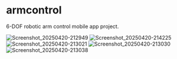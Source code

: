 # armcontrol

6-DOF robotic arm control mobile app project.

 
![Screenshot_20250420-212949](https://github.com/user-attachments/assets/a5cbca98-21d7-467a-a9bc-6927844b36da)
![Screenshot_20250420-214225](https://github.com/user-attachments/assets/bba675cf-33c3-4dc2-9c52-e6c5059eefdc)
![Screenshot_20250420-213021](https://github.com/user-attachments/assets/3a85c764-fc69-411d-b30a-88c77cdeda0a)
![Screenshot_20250420-213030](https://github.com/user-attachments/assets/b186f0e8-44f0-4c90-b084-8e977a99ee70)
![Screenshot_20250420-213038](https://github.com/user-attachments/assets/7ebb34ff-94e1-4eef-a78a-03eeaeabf81f)
